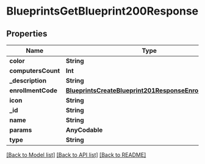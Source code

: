 # BlueprintsGetBlueprint200Response

## Properties
Name | Type | Description | Notes
------------ | ------------- | ------------- | -------------
**color** | **String** |  | [optional] 
**computersCount** | **Int** |  | [optional] 
**_description** | **String** |  | [optional] 
**enrollmentCode** | [**BlueprintsCreateBlueprint201ResponseEnrollmentCode**](BlueprintsCreateBlueprint201ResponseEnrollmentCode.md) |  | [optional] 
**icon** | **String** |  | [optional] 
**_id** | **String** |  | [optional] 
**name** | **String** |  | [optional] 
**params** | **AnyCodable** |  | [optional] 
**type** | **String** |  | [optional] 

[[Back to Model list]](../README.md#documentation-for-models) [[Back to API list]](../README.md#documentation-for-api-endpoints) [[Back to README]](../README.md)


